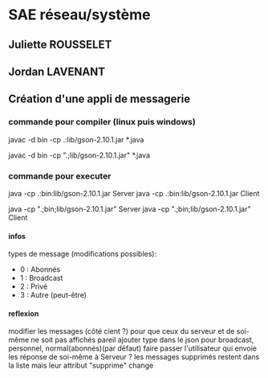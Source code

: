 # SAE réseau/système

## Juliette ROUSSELET

## Jordan LAVENANT

## Création d'une appli de messagerie

### commande pour compiler (linux puis windows)

javac -d bin -cp .:lib/gson-2.10.1.jar *.java

javac -d bin -cp ".;lib/gson-2.10.1.jar" *.java

### commande pour executer

java -cp .:bin:lib/gson-2.10.1.jar Server
java -cp .:bin:lib/gson-2.10.1.jar Client

java -cp ".;bin;lib/gson-2.10.1.jar" Server
java -cp ".;bin;lib/gson-2.10.1.jar" Client

#### infos

types de message (modifications possibles):

- 0 : Abonnés
- 1 : Broadcast
- 2 : Privé
- 3 : Autre (peut-être)

#### reflexion

modifier les messages (côté cient ?) pour que ceux du serveur et de soi-même ne soit pas affichés pareil
ajouter type dans le json pour broadcast, personnel, normal(abonnés)(par défaut)
faire passer l'utilisateur qui envoie les réponse de soi-même à Serveur ?
les messages supprimés restent dans la liste mais leur attribut "supprime" change
